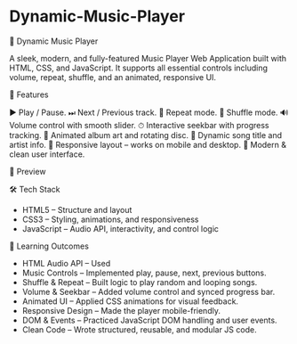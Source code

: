 # Dynamic-Music-Player

🎵 Dynamic Music Player

A sleek, modern, and fully-featured Music Player Web Application built with HTML, CSS, and JavaScript. It supports all essential controls including volume, repeat, shuffle, and an animated, responsive UI.

🚀 Features

▶ Play / Pause.
⏭ Next / Previous track.
🔁 Repeat mode.
🔀 Shuffle mode.
🔊 Volume control with smooth slider.
⏱ Interactive seekbar with progress tracking.
📀 Animated album art and rotating disc.
📃 Dynamic song title and artist info.
📱 Responsive layout – works on mobile and desktop.
🎨 Modern & clean user interface.


📸 Preview


🛠 Tech Stack

- HTML5 – Structure and layout
- CSS3 – Styling, animations, and responsiveness
- JavaScript – Audio API, interactivity, and control logic

🎯 Learning Outcomes

- HTML Audio API – Used <audio> tag and controlled it with JavaScript.
- Music Controls – Implemented play, pause, next, previous buttons.
- Shuffle & Repeat – Built logic to play random and looping songs.
- Volume & Seekbar – Added volume control and synced progress bar.
- Animated UI – Applied CSS animations for visual feedback.
- Responsive Design – Made the player mobile-friendly.
- DOM & Events – Practiced JavaScript DOM handling and user events.
- Clean Code – Wrote structured, reusable, and modular JS code.


